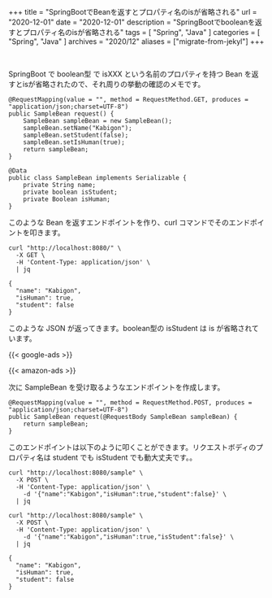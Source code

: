 +++
title =  "SpringBootでBeanを返すとプロパティ名のisが省略される"
url = "2020-12-01"
date = "2020-12-01"
description = "SpringBootでbooleanを返すとプロパティ名のisが省略される"
tags = [
  "Spring", "Java"
]
categories = [
  "Spring", "Java"
]
archives = "2020/12"
aliases = ["migrate-from-jekyl"]
+++

<br>

SpringBoot で boolean型 で isXXX という名前のプロパティを持つ Bean を返すとisが省略されたので、それ周りの挙動の確認のメモです。

```
@RequestMapping(value = "", method = RequestMethod.GET, produces = "application/json;charset=UTF-8")
public SampleBean request() {
    SampleBean sampleBean = new SampleBean();
    sampleBean.setName("Kabigon");
    sampleBean.setStudent(false);
    sampleBean.setIsHuman(true);
    return sampleBean;
}
```

```
@Data
public class SampleBean implements Serializable {
    private String name;
    private boolean isStudent;
    private Boolean isHuman;
}
```

このような Bean を返すエンドポイントを作り、curl コマンドでそのエンドポイントを叩きます。

```
curl "http://localhost:8080/" \
  -X GET \
  -H 'Content-Type: application/json' \
  | jq
```

```
{
  "name": "Kabigon",
  "isHuman": true,
  "student": false
}
```

このような JSON が返ってきます。boolean型の isStudent は is が省略されています。


<!-- Google Ads -->
{{< google-ads >}}

<!-- Amazon Ads -->
{{< amazon-ads >}}


次に SampleBean を受け取るようなエンドポイントを作成します。

```
@RequestMapping(value = "", method = RequestMethod.POST, produces = "application/json;charset=UTF-8")
public SampleBean request(@RequestBody SampleBean sampleBean) {
    return sampleBean;
}
```

このエンドポイントは以下のように叩くことができます。リクエストボディのプロパティ名は student でも isStudent でも動大丈夫です。。

```
curl "http://localhost:8080/sample" \
  -X POST \
  -H 'Content-Type: application/json' \
	-d '{"name":"Kabigon","isHuman":true,"student":false}' \
  | jq
```

```
curl "http://localhost:8080/sample" \
  -X POST \
  -H 'Content-Type: application/json' \
	-d '{"name":"Kabigon","isHuman":true,"isStudent":false}' \
  | jq
```


```
{
  "name": "Kabigon",
  "isHuman": true,
  "student": false
}
```

